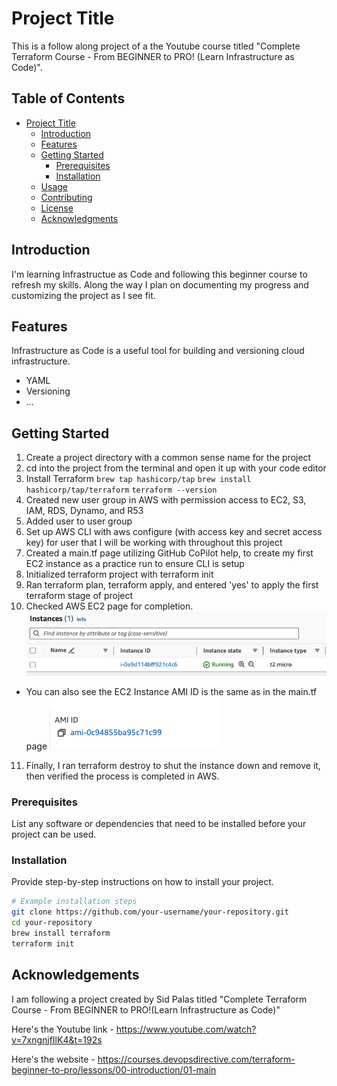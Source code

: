 # Project Title

This is a follow along project of a the Youtube course titled "Complete Terraform Course - From BEGINNER to PRO! (Learn Infrastructure as Code)".

## Table of Contents

- [Project Title](#project-title)
  - [Introduction](#introduction)
  - [Features](#features)
  - [Getting Started](#getting-started)
    - [Prerequisites](#prerequisites)
    - [Installation](#installation)
  - [Usage](#usage)
  - [Contributing](#contributing)
  - [License](#license)
  - [Acknowledgments](#acknowledgments)

## Introduction

I'm learning Infrastructue as Code and following this beginner course to refresh my skills. Along the way I plan on documenting my progress and customizing the project as I see fit.

## Features

Infrastructure as Code is a useful tool for building and versioning cloud infrastructure.

- YAML
- Versioning
- ...

## Getting Started

1. Create a project directory with a common sense name for the project
2. cd into the project from the terminal and open it up with your code editor
3. Install Terraform
   `brew tap hashicorp/tap`
   `brew install hashicorp/tap/terraform`
   `terraform --version`
4. Created new user group in AWS with permission access to EC2, S3, IAM, RDS, Dynamo, and R53
5. Added user to user group
6. Set up AWS CLI with aws configure (with access key and secret access key) for user that I will be working with throughout this project
7. Created a main.tf page utilizing GitHub CoPilot help, to create my first EC2 instance as a practice run to ensure CLI is setup
8. Initialized terraform project with terraform init
9. Ran terraform plan, terraform apply, and entered 'yes' to apply the first terraform stage of project
10. Checked AWS EC2 page for completion. ![Alt text](./images/instance_ex.png)

- You can also see the EC2 Instance AMI ID is the same as in the main.tf page ![Alt text](./images/ami_ex.png)

11. Finally, I ran terraform destroy to shut the instance down and remove it, then verified the process is completed in AWS.

### Prerequisites

List any software or dependencies that need to be installed before your project can be used.

### Installation

Provide step-by-step instructions on how to install your project.

```bash
# Example installation steps
git clone https://github.com/your-username/your-repository.git
cd your-repository
brew install terraform
terraform init
```

## Acknowledgements

I am following a project created by Sid Palas titled "Complete Terraform Course - From BEGINNER to PRO!(Learn Infrastructure as Code)"

Here's the Youtube link - https://www.youtube.com/watch?v=7xngnjfIlK4&t=192s

Here's the website - https://courses.devopsdirective.com/terraform-beginner-to-pro/lessons/00-introduction/01-main
